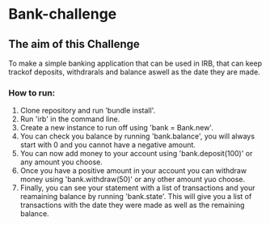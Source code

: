 # Bank-challenge

## The aim of this Challenge
To make a simple banking application that can be used in IRB, that can keep trackof deposits, withdrarals and balance aswell as the date they are made. 

### How to run:
1. Clone repository and run 'bundle install'.
2. Run 'irb' in the command line.
3. Create a new instance to run off using 'bank = Bank.new'.
4. You can check you balance by running 'bank.balance', you will always start with 0 and you cannot have a negative amount.
5. You can now add money to your account using 'bank.deposit(100)' or any amount you choose.
6. Once you have a positive amount in your account you can withdraw money using 'bank.withdraw(50)' or any other amount yuo choose.
7. Finally, you can see your statement with a list of transactions and your reamaining balance by running 'bank.state'. This will give you a list of transactions with the date they were made as well as the remaining balance. 
